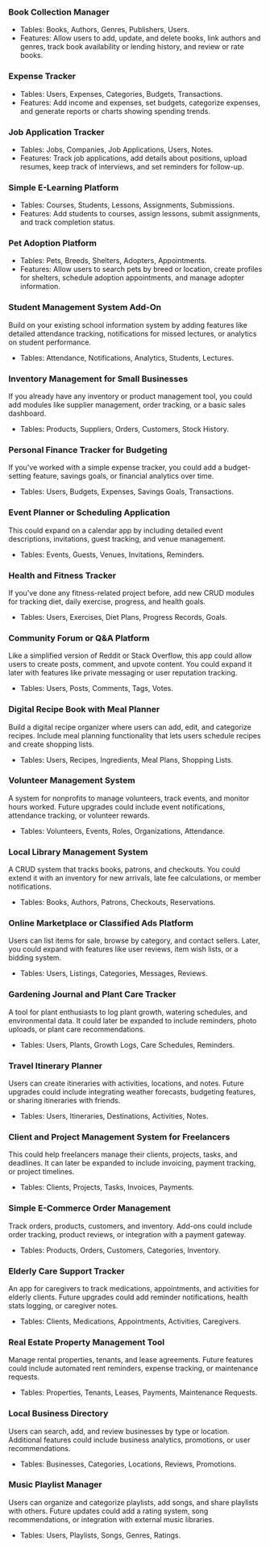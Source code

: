 ### Book Collection Manager

* Tables: Books, Authors, Genres, Publishers, Users.
* Features: Allow users to add, update, and delete books, link authors and genres, track book availability or lending history, and review or rate books.

### Expense Tracker

* Tables: Users, Expenses, Categories, Budgets, Transactions.
* Features: Add income and expenses, set budgets, categorize expenses, and generate reports or charts showing spending trends.

### Job Application Tracker

* Tables: Jobs, Companies, Job Applications, Users, Notes.
* Features: Track job applications, add details about positions, upload resumes, keep track of interviews, and set reminders for follow-up.

### Simple E-Learning Platform

* Tables: Courses, Students, Lessons, Assignments, Submissions.
* Features: Add students to courses, assign lessons, submit assignments, and track completion status.

### Pet Adoption Platform

* Tables: Pets, Breeds, Shelters, Adopters, Appointments.
* Features: Allow users to search pets by breed or location, create profiles for shelters, schedule adoption appointments, and manage adopter information.

### Student Management System Add-On

Build on your existing school information system by adding features like detailed attendance tracking, notifications for missed lectures, or analytics on student performance.
* Tables: Attendance, Notifications, Analytics, Students, Lectures.

### Inventory Management for Small Businesses

If you already have any inventory or product management tool, you could add modules like supplier management, order tracking, or a basic sales dashboard.
* Tables: Products, Suppliers, Orders, Customers, Stock History.

### Personal Finance Tracker for Budgeting

If you've worked with a simple expense tracker, you could add a budget-setting feature, savings goals, or financial analytics over time.
* Tables: Users, Budgets, Expenses, Savings Goals, Transactions.

### Event Planner or Scheduling Application

This could expand on a calendar app by including detailed event descriptions, invitations, guest tracking, and venue management.
* Tables: Events, Guests, Venues, Invitations, Reminders.

### Health and Fitness Tracker

If you’ve done any fitness-related project before, add new CRUD modules for tracking diet, daily exercise, progress, and health goals.
* Tables: Users, Exercises, Diet Plans, Progress Records, Goals.

### Community Forum or Q&A Platform

Like a simplified version of Reddit or Stack Overflow, this app could allow users to create posts, comment, and upvote content. You could expand it later with features like private messaging or user reputation tracking.
* Tables: Users, Posts, Comments, Tags, Votes.

### Digital Recipe Book with Meal Planner

Build a digital recipe organizer where users can add, edit, and categorize recipes. Include meal planning functionality that lets users schedule recipes and create shopping lists.
* Tables: Users, Recipes, Ingredients, Meal Plans, Shopping Lists.

### Volunteer Management System

A system for nonprofits to manage volunteers, track events, and monitor hours worked. Future upgrades could include event notifications, attendance tracking, or volunteer rewards.
* Tables: Volunteers, Events, Roles, Organizations, Attendance.

### Local Library Management System

A CRUD system that tracks books, patrons, and checkouts. You could extend it with an inventory for new arrivals, late fee calculations, or member notifications.
* Tables: Books, Authors, Patrons, Checkouts, Reservations.

### Online Marketplace or Classified Ads Platform

Users can list items for sale, browse by category, and contact sellers. Later, you could expand with features like user reviews, item wish lists, or a bidding system.
* Tables: Users, Listings, Categories, Messages, Reviews.

### Gardening Journal and Plant Care Tracker

A tool for plant enthusiasts to log plant growth, watering schedules, and environmental data. It could later be expanded to include reminders, photo uploads, or plant care recommendations.
* Tables: Users, Plants, Growth Logs, Care Schedules, Reminders.

### Travel Itinerary Planner

Users can create itineraries with activities, locations, and notes. Future upgrades could include integrating weather forecasts, budgeting features, or sharing itineraries with friends.
* Tables: Users, Itineraries, Destinations, Activities, Notes.

### Client and Project Management System for Freelancers

This could help freelancers manage their clients, projects, tasks, and deadlines. It can later be expanded to include invoicing, payment tracking, or project timelines.
* Tables: Clients, Projects, Tasks, Invoices, Payments.

### Simple E-Commerce Order Management

Track orders, products, customers, and inventory. Add-ons could include order tracking, product reviews, or integration with a payment gateway.
* Tables: Products, Orders, Customers, Categories, Inventory.

### Elderly Care Support Tracker

An app for caregivers to track medications, appointments, and activities for elderly clients. Future upgrades could add reminder notifications, health stats logging, or caregiver notes.
* Tables: Clients, Medications, Appointments, Activities, Caregivers.

### Real Estate Property Management Tool

Manage rental properties, tenants, and lease agreements. Future features could include automated rent reminders, expense tracking, or maintenance requests.
* Tables: Properties, Tenants, Leases, Payments, Maintenance Requests.

### Local Business Directory

Users can search, add, and review businesses by type or location. Additional features could include business analytics, promotions, or user recommendations.
* Tables: Businesses, Categories, Locations, Reviews, Promotions.

### Music Playlist Manager

Users can organize and categorize playlists, add songs, and share playlists with others. Future updates could add a rating system, song recommendations, or integration with external music libraries.
* Tables: Users, Playlists, Songs, Genres, Ratings.
